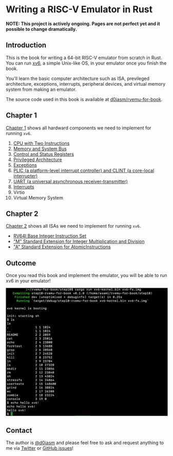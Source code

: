 # Writing a RISC-V Emulator in Rust

**NOTE: This project is actively ongoing. Pages are not perfect yet and it possible to change dramatically.**

## Introduction

This is the book for writing a 64-bit RISC-V emulator from scratch in Rust. You can run [xv6](https://github.com/mit-pdos/xv6-riscv), a simple Unix-like OS, in your emulator once you finish the book.

You'll learn the basic computer architecture such as ISA, previleged architecture, exceptions, interrupts, peripheral devices, and virtual memory system from making an emulator.

The source code used in this book is available at [d0iasm/rvemu-for-book](https://github.com/d0iasm/rvemu-for-book).

## Chapter 1

[Chapter 1](hardware-components/index.md) shows all hardward components we need to implement for running `xv6`.

1. [CPU with Two Instructions](hardware-components/01-cpu.md)
2. [Memory and System Bus](hardware-components/02-memory.md)
3. [Control and Status Registers](hardware-components/03-csrs.md)
4. [Privileged Architecture](hardware-components/04-privileged-architecture.md)
5. [Exceptions](hardware-components/05-exceptions.md)
6. [PLIC \(a platform-level interrupt controller\) and CLINT \(a core-local interrupter\)](hardware-components/06-plic-and-clint.md)
7. [UART \(a universal asynchronous receiver-transmitter\)](hardware-components/07-uart.md)
8. [Interrupts](hardware-components/08-interrupts.md)
9. Virtio
10. Virtual Memory System

## Chapter 2

[Chapter 2](instruction-set/index.md) shows all ISAs we need to implement for running `xv6`.

- [RV64I Base Integer Instruction Set](instruction-set/01-rv64i.md)
- ["M" Standard Extension for Integer Multiplication and Division](instruction-set/02-rv64m.md)
- ["A" Standard Extension for AtomicInstructions](instruction-set/03-rv64a.md)

## Outcome

Once you read this book and implement the emulator, you will be able to run xv6 in your emulator!

![Demo for running xv6 on the emulator](img/2020-08-16-rvemu-for-book-xv6.png)

## Contact

The author is [@d0iasm](https://twitter.com/d0iasm) and please feel free to ask and request anything to me via [Twitter](https://twitter.com/d0iasm) or [GitHub issues](https://github.com/d0iasm/rvemu-for-book/issues)!

